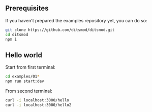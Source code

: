 ## Prerequisites

If you haven't prepared the examples repository yet, you can do so:

```bash
git clone https://github.com/ditsmod/ditsmod.git
cd ditsmod
npm i
```

## Hello world

Start from first terminal:

```bash
cd examples/01*
npm run start:dev
```

From second terminal:

```bash
curl -i localhost:3000/hello
curl -i localhost:3000/hello2
```
